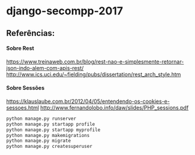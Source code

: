# django-secompp-2017

## Referências:

#### Sobre Rest
https://www.treinaweb.com.br/blog/rest-nao-e-simplesmente-retornar-json-indo-alem-com-apis-rest/
http://www.ics.uci.edu/~fielding/pubs/dissertation/rest_arch_style.htm

#### Sobre Sessões
https://klauslaube.com.br/2012/04/05/entendendo-os-cookies-e-sessoes.html
http://www.fernandolobo.info/daw/slides/PHP_sessions.pdf


```django-admin.py startproject django-secompp-2017
python manage.py runserver
python manage.py startapp profile
python manage.py startapp myprofile
python manage.py makemigrations
python manage.py migrate
python manage.py createsuperuser
```
